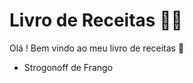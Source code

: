 # Livro de Receitas :man_cook:

Olá ! Bem vindo ao meu livro de receitas :wave:

- Strogonoff de Frango

 
